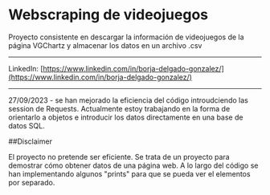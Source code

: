 # Webscraping de videojuegos
<p>Proyecto consistente en descargar la información de videojuegos de la página VGChartz y almacenar los datos en un archivo .csv

---
LinkedIn: [https://www.linkedin.com/in/borja-delgado-gonzalez/](https://www.linkedin.com/in/borja-delgado-gonzalez/)

---
27/09/2023 - se han mejorado la eficiencia del código introudciendo las session de Requests. Actualmente estoy trabajando en la forma de orientarlo a objetos e introducir los datos directamente en una base de datos SQL.

##Disclaimer

El proyecto no pretende ser eficiente. Se trata de un proyecto para demostrar cómo obtener datos de una página web.
A lo largo del código se han implementando algunos "prints" para que se pueda ver el elementos por separado.
